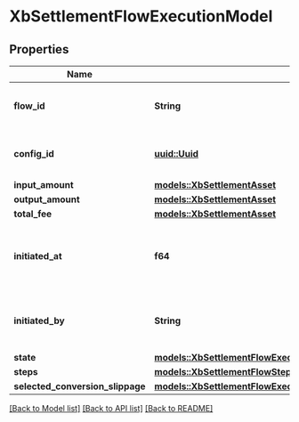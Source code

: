 # XbSettlementFlowExecutionModel

## Properties

Name | Type | Description | Notes
------------ | ------------- | ------------- | -------------
**flow_id** | **String** | The unique id for the cross-border flow. | 
**config_id** | [**uuid::Uuid**](uuid::Uuid.md) | Cross Bodrder configuraion unique id | 
**input_amount** | [**models::XbSettlementAsset**](XBSettlementAsset.md) |  | 
**output_amount** | [**models::XbSettlementAsset**](XBSettlementAsset.md) |  | 
**total_fee** | [**models::XbSettlementAsset**](XBSettlementAsset.md) |  | 
**initiated_at** | **f64** | The time the cross-border flow executed in epoch format. | 
**initiated_by** | **String** | The id of the user which launched the flow | 
**state** | [**models::XbSettlementFlowExecutionStatus**](XBSettlementFlowExecutionStatus.md) |  | 
**steps** | [**models::XbSettlementFlowStepsExecutionRecord**](XBSettlementFlowStepsExecutionRecord.md) |  | 
**selected_conversion_slippage** | [**models::XbSettlementFlowExecutionModelSelectedConversionSlippage**](XBSettlementFlowExecutionModel_selectedConversionSlippage.md) |  | 

[[Back to Model list]](../README.md#documentation-for-models) [[Back to API list]](../README.md#documentation-for-api-endpoints) [[Back to README]](../README.md)


